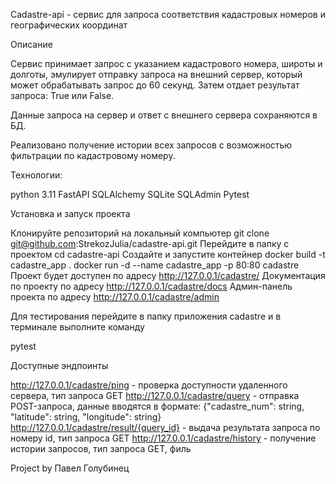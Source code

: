 Cadastre-api - сервис для запроса соответствия кадастровых номеров и географических координат

Описание

Сервис принимает запрос с указанием кадастрового номера, широты и долготы, эмулирует отправку запроса на внешний сервер, который может обрабатывать запрос до 60 секунд. Затем отдает результат запроса: True или False.

Данные запроса на сервер и ответ с внешнего сервера сохраняются в БД.

Реализовано получение истории всех запросов с возможностью фильтрации по кадастровому номеру.

Технологии:

python 3.11
FastAPI
SQLAlchemy
SQLite
SQLAdmin
Pytest

Установка и запуск проекта

Клонируйте репозиторий на локальный компьютер
git clone git@github.com:StrekozJulia/cadastre-api.git
Перейдите в папку с проектом
сd cadastre-api
Создайте и запустите контейнер
docker build -t cadastre_app .
docker run -d --name cadastre_app -p 80:80 cadastre
Проект будет доступен по адресу http://127.0.0.1/cadastre/ Документация по проекту по адресу http://127.0.0.1/cadastre/docs Админ-панель проекта по адресу http://127.0.0.1/cadastre/admin

Для тестирования перейдите в папку приложения cadastre и в терминале выполните команду

pytest

Доступные эндпоинты

http://127.0.0.1/cadastre/ping - проверка доступности удаленного сервера, тип запроса GET
http://127.0.0.1/cadastre/query - отправка POST-запроса, данные вводятся в формате: {"cadastre_num": string, "latitude": string, "longitude": string}
http://127.0.0.1/cadastre/result/{query_id} - выдача результата запроса по номеру id, тип запроса GET
http://127.0.0.1/cadastre/history - получение истории запросов, тип запроса GET, филь

Project by Павел Голубинец
